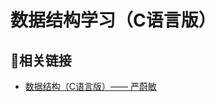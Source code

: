 # 数据结构学习（C语言版）

##  

## 🔗相关链接
+ [数据结构（C语言版）—— 严蔚敏](https://baike.baidu.com/item/%E6%95%B0%E6%8D%AE%E7%BB%93%E6%9E%84%EF%BC%88C%E8%AF%AD%E8%A8%80%E7%89%88%EF%BC%89/1027652)
